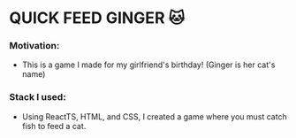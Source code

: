 # QUICK FEED GINGER 🐱

### Motivation:
- This is a game I made for my girlfriend's birthday! (Ginger is her cat's name)

 ### Stack I used:
 - Using ReactTS, HTML, and CSS, I created a game where you must catch fish to feed a cat.

